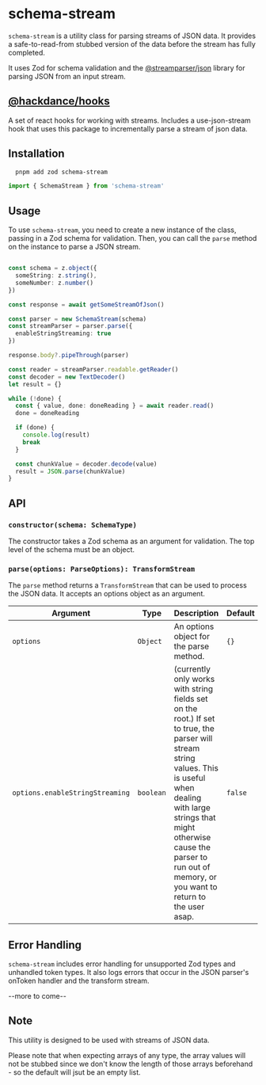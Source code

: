 # schema-stream

`schema-stream` is a utility class for parsing streams of JSON data. It provides a safe-to-read-from stubbed version of the data before the stream has fully completed.

It uses Zod for schema validation and the [@streamparser/json](https://www.npmjs.com/package/@streamparser/json) library for parsing JSON from an input stream.


## [@hackdance/hooks](https://github.com/hack-dance/agents/packages/hooks)
A set of react hooks for working with streams. Includes a use-json-stream hook that uses this package
to incrementally parse a stream of json data.


## Installation

```bash
  pnpm add zod schema-stream
```


```typescript
import { SchemaStream } from 'schema-stream'
```


## Usage

To use `schema-stream`, you need to create a new instance of the class, passing in a Zod schema for validation. Then, you can call the `parse` method on the instance to parse a JSON stream.

```typescript

const schema = z.object({
  someString: z.string(),
  someNumber: z.number()
})

const response = await getSomeStreamOfJson()

const parser = new SchemaStream(schema)
const streamParser = parser.parse({
  enableStringStreaming: true
})

response.body?.pipeThrough(parser)

const reader = streamParser.readable.getReader()
const decoder = new TextDecoder()
let result = {}

while (!done) {
  const { value, done: doneReading } = await reader.read()
  done = doneReading

  if (done) {
    console.log(result)
    break
  }

  const chunkValue = decoder.decode(value)
  result = JSON.parse(chunkValue)
}
```


## API

### `constructor(schema: SchemaType)`
The constructor takes a Zod schema as an argument for validation. The top level of the schema must be an object.


### `parse(options: ParseOptions): TransformStream`

The `parse` method returns a `TransformStream` that can be used to process the JSON data. It accepts an options object as an argument.

| Argument | Type | Description | Default |
| --- | --- | --- | --- |
| `options` | `Object` | An options object for the parse method. | `{}` |
| `options.enableStringStreaming` | `boolean` | (currently only works with string fields set on the root.) If set to true, the parser will stream string values. This is useful when dealing with large strings that might otherwise cause the parser to run out of memory, or you want to return to the user asap. | `false` |


## Error Handling
`schema-stream` includes error handling for unsupported Zod types and unhandled token types.
It also logs errors that occur in the JSON parser's onToken handler and the transform stream.

--more to come--


## Note
This utility is designed to be used with streams of JSON data.

Please note that when expecting arrays of any type, the array values will not be stubbed since we don't know the length of those arrays beforehand - so the default will jsut be an empty list.
